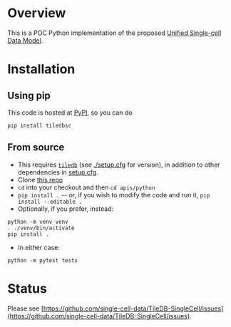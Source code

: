# Overview

This is a POC Python implementation of the proposed [Unified Single-cell Data Model](https://github.com/single-cell-data/SOMA).

# Installation

## Using pip

This code is hosted at [PyPI](https://pypi.org/project/tiledbsc/), so you can do

```
pip install tiledbsc
```

## From source

* This requires [`tiledb`](https://github.com/TileDB-Inc/TileDB-Py) (see [./setup.cfg](setup.cfg) for version), in addition to other dependencies in [setup.cfg](./setup.cfg).
* Clone [this repo](https://github.com/single-cell-data/TileDB-SingleCell)
* `cd` into your checkout and then `cd apis/python`
* `pip install .` -- or, if you wish to modify the code and run it, `pip install --editable .`
* Optionally, if you prefer, instead:
```
python -m venv venv
. ./venv/bin/activate
pip install .
```
* In either case:

```
python -m pytest tests
```

# Status

Please see [https://github.com/single-cell-data/TileDB-SingleCell/issues](https://github.com/single-cell-data/TileDB-SingleCell/issues).
